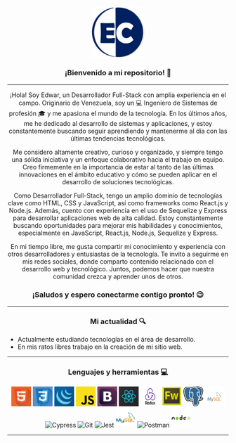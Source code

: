 <div align="center">
  <img src="https://raw.githubusercontent.com/edcastillob/Countries-ProyectoIndividual/main/client/src/assets/ec.png" width="120">

  <h3 align="center">¡Bienvenido a mi repositorio! 👋</h3>
  <hr />
  <p>¡Hola! Soy Edwar, un Desarrollador Full-Stack con amplia experiencia en el campo. Originario de Venezuela, soy un 💻 Ingeniero de Sistemas de profesión 🎓 y me apasiona el mundo de la tecnología. En los últimos años, me he dedicado al desarrollo de sistemas y aplicaciones, y estoy constantemente buscando seguir aprendiendo y mantenerme al día con las últimas tendencias tecnológicas.</p>

  <p>Me considero altamente creativo, curioso y organizado, y siempre tengo una sólida iniciativa y un enfoque colaborativo hacia el trabajo en equipo. Creo firmemente en la importancia de estar al tanto de las últimas innovaciones en el ámbito educativo y cómo se pueden aplicar en el desarrollo de soluciones tecnológicas.</p>

  <p>Como Desarrollador Full-Stack, tengo un amplio dominio de tecnologías clave como HTML, CSS y JavaScript, así como frameworks como React.js y Node.js. Además, cuento con experiencia en el uso de Sequelize y Express para desarrollar aplicaciones web de alta calidad. Estoy constantemente buscando oportunidades para mejorar mis habilidades y conocimientos, especialmente en JavaScript, React.js, Node.js, Sequelize y Express.</p>

  <p>En mi tiempo libre, me gusta compartir mi conocimiento y experiencia con otros desarrolladores y entusiastas de la tecnología. Te invito a seguirme en mis redes sociales, donde comparto contenido relacionado con el desarrollo web y tecnológico. Juntos, podemos hacer que nuestra comunidad crezca y aprender unos de otros.</p>

  <h3>¡Saludos y espero conectarme contigo pronto! 😉</h3>
</div>

<hr />

<h3 align="center">Mi actualidad 🔍</h3>
<ul>
  <li>Actualmente estudiando tecnologías en el área de desarrollo.</li>
  <li>En mis ratos libres trabajo en la creación de mi sitio web.</li>
</ul>
<hr />
<h3 align="center">Lenguajes y herramientas 💻</h3>
<div align="center">
  <img title="Html" width="45" height="45" src="https://raw.githubusercontent.com/edcastillob/My_Firts_Portafolio/0be69f5962cc338cbb2cc67d4fd7e0172ae68baf/assets/icons/html.svg" alt="html">
  <img title="Css" width="45" height="45" src="https://raw.githubusercontent.com/edcastillob/My_Firts_Portafolio/0be69f5962cc338cbb2cc67d4fd7e0172ae68baf/assets/icons/css.svg" alt="css">
  <img title="JQuery" width="45" height="45" src="https://raw.githubusercontent.com/edcastillob/My_Firts_Portafolio/0be69f5962cc338cbb2cc67d4fd7e0172ae68baf/assets/icons/jquery.svg" alt="jquery">
  <img title="JavaScript" width="45" height="45" src="https://raw.githubusercontent.com/edcastillob/My_Firts_Portafolio/0be69f5962cc338cbb2cc67d4fd7e0172ae68baf/assets/icons/Javascript.png" alt="javascript">
 
  <img title="Bootstrap" width="45" height="45" src="https://raw.githubusercontent.com/edcastillob/My_Firts_Portafolio/0be69f5962cc338cbb2cc67d4fd7e0172ae68baf/assets/icons/bootstrap.svg" alt="bootstrap">
  <img title="React" width="45" height="45" src="https://raw.githubusercontent.com/edcastillob/My_Firts_Portafolio/0be69f5962cc338cbb2cc67d4fd7e0172ae68baf/assets/icons/react.svg" alt="react">
  <img title="Redux" width="45" height="45" src="https://raw.githubusercontent.com/edcastillob/My_Firts_Portafolio/0be69f5962cc338cbb2cc67d4fd7e0172ae68baf/assets/icons/Redux.png" alt="redux">
  <img title="Fireworks" width="45" height="45" src="https://raw.githubusercontent.com/edcastillob/My_Firts_Portafolio/0be69f5962cc338cbb2cc67d4fd7e0172ae68baf/assets/icons/fireworks.png" alt="fireworks">
  <img title="Postgresql" width="45" height="45" src="https://raw.githubusercontent.com/edcastillob/My_Firts_Portafolio/0be69f5962cc338cbb2cc67d4fd7e0172ae68baf/assets/icons/Postgresql.png" alt="Postgresql">
  <img title="Mysql" width="45" height="45" src="https://raw.githubusercontent.com/edcastillob/My_Firts_Portafolio/0be69f5962cc338cbb2cc67d4fd7e0172ae68baf/assets/icons/mysql.svg" alt="mysql">
<img title="Cypress" width="45" height="45" src="https://raw.githubusercontent.com/simple-icons/simple-icons/6e46ec1fc23b60c8fd0d2f2ff46db82e16dbd75f/icons/cypress.svg" alt="Cypress">
<img title="Git" width="45" height="45" src="https://www.vectorlogo.zone/logos/git-scm/git-scm-icon.svg" alt="Git">
<img title="Jest" width="45" height="45" src="https://www.vectorlogo.zone/logos/jestjsio/jestjsio-icon.svg" alt="Jest">

<img title="MySql" width="45" height="45" src="https://raw.githubusercontent.com/devicons/devicon/master/icons/mysql/mysql-original-wordmark.svg" alt="MySql">
<img title="Postman" width="45" height="45" src="https://www.vectorlogo.zone/logos/getpostman/getpostman-icon.svg" alt="Postman">
<img title="NodeJs" width="45" height="45" src="https://raw.githubusercontent.com/devicons/devicon/master/icons/nodejs/nodejs-original-wordmark.svg" alt="NodeJs">
  
</div>

-----

  
